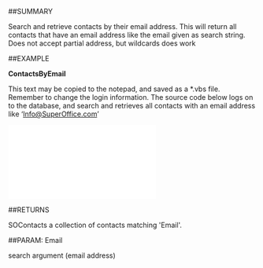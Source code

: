 

##SUMMARY

Search and retrieve contacts by their email address. This will return all contacts that have an email address like the email given as search string. Does not accept partial address, but wildcards does work


##EXAMPLE

**ContactsByEmail**

This text may be copied to the notepad, and saved as a *.vbs file. Remember to change the login information. The source code below logs on to the database, and search and retrieves all contacts with an email address like ‘Info@SuperOffice.com’

![](../../Examples/vbs/SOFind.ContactsByEmail.vbs.txt)




##RETURNS

SOContacts a collection of contacts matching 'Email'.





##PARAM: Email

search argument (email address)



